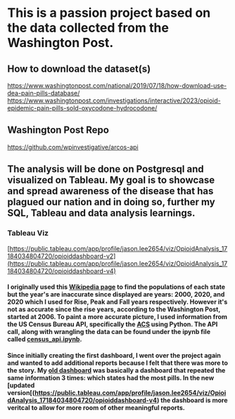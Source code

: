 # This is a passion project based on the data collected from the Washington Post. 

## How to download the dataset(s)
https://www.washingtonpost.com/national/2019/07/18/how-download-use-dea-pain-pills-database/
https://www.washingtonpost.com/investigations/interactive/2023/opioid-epidemic-pain-pills-sold-oxycodone-hydrocodone/

## Washington Post Repo
https://github.com/wpinvestigative/arcos-api

## The analysis will be done on Postgresql and visualized on Tableau. My goal is to showcase and spread awareness of the disease that has plagued our nation and in doing so, further my SQL, Tableau and data analysis learnings. 

### Tableau Viz
[https://public.tableau.com/app/profile/jason.lee2654/viz/OpioidAnalysis_17184034804720/opioiddashboard-v2](https://public.tableau.com/app/profile/jason.lee2654/viz/OpioidAnalysis_17184034804720/opioiddashboard-v4)

#### I originally used this [Wikipedia page](https://en.wikipedia.org/wiki/List_of_U.S._states_and_territories_by_population) to find the populations of each state but the year's are inaccurate since displayed are years: 2000, 2020, and 2020 which I used for Rise, Peak and Fall years respectively. However it's not as accurate since the rise years, according to the Washington Post, started at 2006. To paint a more accurate picture, I used information from the US Census Bureau API, specifically the [ACS](https://www.census.gov/programs-surveys/acs) using Python. The API call, along with wrangling the data can be found under the ipynb file called [census_api.ipynb](https://github.com/JasonSTLee/opioid_project/blob/main/census_api.ipynb).

#### Since initially creating the first dashboard, I went over the project again and wanted to add additional reports because I felt that there was more to the story. My [old dashboard](https://github.com/JasonSTLee/opioid_project/blob/main/old_dashboard.png) was basically a dashboard that repeated the same information 3 times: which states had the most pills. In the new [updated version[(https://public.tableau.com/app/profile/jason.lee2654/viz/OpioidAnalysis_17184034804720/opioiddashboard-v4) the dashboard is more veritcal to allow for more room of other meaningful reports.
